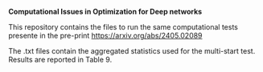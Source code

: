 __Computational Issues in Optimization for Deep networks__

This repository contains the files to run the same computational tests presente in the pre-print https://arxiv.org/abs/2405.02089

The .txt files contain the aggregated statistics used for the multi-start test. Results are reported in Table 9.
